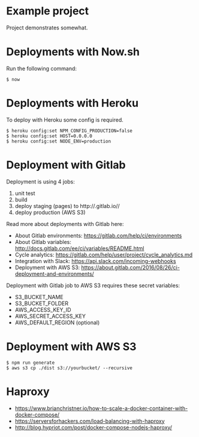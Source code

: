 # Example project

Project demonstrates somewhat.

# Deployments with Now.sh

Run the following command:

    $ now

# Deployments with Heroku

To deploy with Heroku some config is required. 

    $ heroku config:set NPM_CONFIG_PRODUCTION=false
    $ heroku config:set HOST=0.0.0.0
    $ heroku config:set NODE_ENV=production

# Deployment with Gitlab

Deployment is using 4 jobs:

1. unit test
2. build
3. deploy staging (pages) to http://<username>.gitlab.io/<projectname>/
4. deploy production (AWS S3)

Read more about deployments with Gitlab here:

- About Gitlab environments: https://gitlab.com/help/ci/environments
- About Gitlab variables: http://docs.gitlab.com/ee/ci/variables/README.html
- Cycle analytics: https://gitlab.com/help/user/project/cycle_analytics.md
- Integration with Slack: https://api.slack.com/incoming-webhooks
- Deployment with AWS S3: https://about.gitlab.com/2016/08/26/ci-deployment-and-environments/

Deployment with Gitlab job to AWS S3 requires these secret variables:

- S3_BUCKET_NAME
- S3_BUCKET_FOLDER
- AWS_ACCESS_KEY_ID
- AWS_SECRET_ACCESS_KEY
- AWS_DEFAULT_REGION (optional)

# Deployment with AWS S3

    $ npm run generate
    $ aws s3 cp ./dist s3://yourbucket/ --recursive
    
# Haproxy

- https://www.brianchristner.io/how-to-scale-a-docker-container-with-docker-compose/
- https://serversforhackers.com/load-balancing-with-haproxy
- http://blog.hypriot.com/post/docker-compose-nodejs-haproxy/
